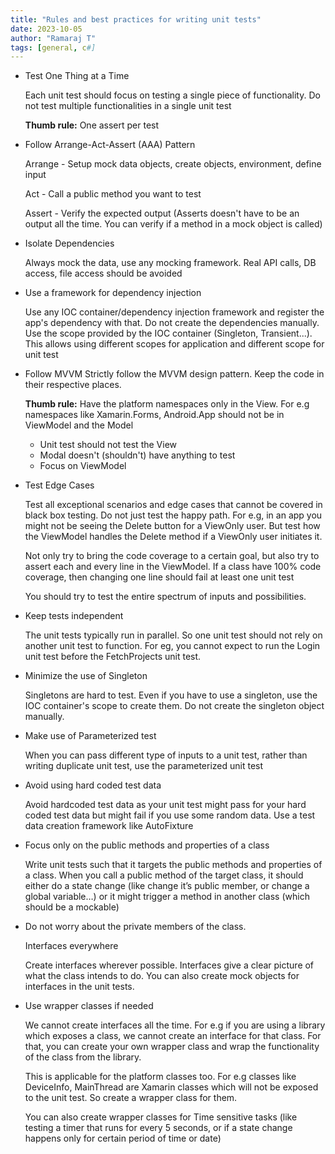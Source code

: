 ```yaml
---
title: "Rules and best practices for writing unit tests"
date: 2023-10-05
author: "Ramaraj T"
tags: [general, c#]
---
```


 - Test One Thing at a Time

    Each unit test should focus on testing a single piece of functionality. Do not test multiple functionalities in a single unit test
    
    **Thumb rule:** One assert per test
 - Follow Arrange-Act-Assert (AAA) Pattern

    Arrange - Setup mock data objects, create objects, environment, define input
    
    Act - Call a public method you want to test
    
    Assert - Verify the expected output (Asserts doesn't have to be an output all the time. You can verify if a method in a mock object is called)
 - Isolate Dependencies
    
    Always mock the data, use any mocking framework. Real API calls, DB access, file access should be avoided
 - Use a framework for dependency injection
    
    Use any IOC container/dependency injection framework and register the app's dependency with that. Do not create the dependencies manually. Use the scope provided by the IOC container (Singleton, Transient...). This allows using different scopes for application and different scope for unit test
 - Follow MVVM
    Strictly follow the MVVM design pattern. Keep the code in their respective places. 
    
    **Thumb rule:** Have the platform namespaces only in the View. For e.g namespaces like Xamarin.Forms, Android.App should not be in ViewModel and the Model

    - Unit test should not test the View
    - Modal doesn't (shouldn't) have anything to test
    - Focus on ViewModel

 - Test Edge Cases
    
    Test all exceptional scenarios and edge cases that cannot be covered in black box testing. Do not just test the happy path. For e.g, in an app you might not be seeing the Delete button for a ViewOnly user. But test how the ViewModel handles the Delete method if a ViewOnly user initiates it.

    Not only try to bring the code coverage to a certain goal, but also try to assert each and every line in the ViewModel. If a class have 100% code coverage, then changing one line should fail at least one unit test

    You should try to test the entire spectrum of inputs and possibilities.

 - Keep tests independent

    The unit tests typically run in parallel. So one unit test should not rely on another unit test to function. For eg, you cannot expect to run the Login unit test before the FetchProjects unit test.

 - Minimize the use of Singleton
    
    Singletons are hard to test. Even if you have to use a singleton, use the IOC container's scope to create them. Do not create the singleton object manually.
 - Make use of Parameterized test
    
    When you can pass different type of inputs to a unit test, rather than writing duplicate unit test, use the parameterized unit test
 - Avoid using hard coded test data
    
    Avoid hardcoded test data as your unit test might pass for your hard coded test data but might fail if you use some random data. Use a test data creation framework like AutoFixture
 - Focus only on the public methods and properties of a class

    Write unit tests such that it targets the public methods and properties of a class. When you call a public method of the target class, it should either do a state change (like change it’s public member, or change a global variable…) or it might trigger a method in another class (which should be a mockable)
 - Do not worry about the private members of the class. 
    
    Interfaces everywhere

    Create interfaces wherever possible. Interfaces give a clear picture of what the class intends to do. You can also create mock objects for interfaces in the unit tests.

 - Use wrapper classes if needed
    
    We cannot create interfaces all the time. For e.g if you are using a library which exposes a class, we cannot create an interface for that class. For that, you can create your own wrapper class and wrap the functionality of the class from the library.

    This is applicable for the platform classes too. For e.g classes like DeviceInfo, MainThread are Xamarin classes which will not be exposed to the unit test. So create a wrapper class for them.
    
    You can also create wrapper classes for Time sensitive tasks (like testing a timer that runs for every 5 seconds, or if a state change happens only for certain period of time or date)
